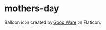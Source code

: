 # mothers-day

Balloon icon created by [Good Ware](https://www.flaticon.com/free-icons/balloon) on Flaticon.